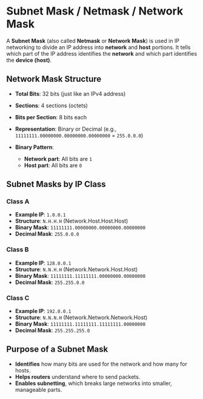 # **Subnet Mask / Netmask / Network Mask**

A **Subnet Mask** (also called **Netmask** or **Network Mask**) is used in IP networking to divide an IP address into **network** and **host** portions. It tells which part of the IP address identifies the **network** and which part identifies the **device (host)**.



## **Network Mask Structure**

* **Total Bits**: 32 bits (just like an IPv4 address)
* **Sections**: 4 sections (octets)
* **Bits per Section**: 8 bits each
* **Representation**: Binary or Decimal (e.g., `11111111.00000000.00000000.00000000` = `255.0.0.0`)
* **Binary Pattern**:

  * **Network part**: All bits are `1`
  * **Host part**: All bits are `0`



## **Subnet Masks by IP Class**

### **Class A**

* **Example IP**: `1.0.0.1`
* **Structure**: `N.H.H.H` (Network.Host.Host.Host)
* **Binary Mask**: `11111111.00000000.00000000.00000000`
* **Decimal Mask**: `255.0.0.0`

### **Class B**

* **Example IP**: `128.0.0.1`
* **Structure**: `N.N.H.H` (Network.Network.Host.Host)
* **Binary Mask**: `11111111.11111111.00000000.00000000`
* **Decimal Mask**: `255.255.0.0`

### **Class C**

* **Example IP**: `192.0.0.1`
* **Structure**: `N.N.N.H` (Network.Network.Network.Host)
* **Binary Mask**: `11111111.11111111.11111111.00000000`
* **Decimal Mask**: `255.255.255.0`


## **Purpose of a Subnet Mask**

* **Identifies** how many bits are used for the network and how many for hosts.
* **Helps routers** understand where to send packets.
* **Enables subnetting**, which breaks large networks into smaller, manageable parts.
